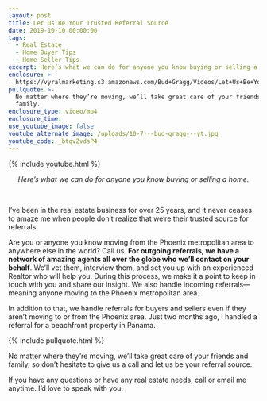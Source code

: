 ```yaml
---
layout: post
title: Let Us Be Your Trusted Referral Source
date: 2019-10-10 00:00:00
tags:
  - Real Estate
  - Home Buyer Tips
  - Home Seller Tips
excerpt: Here’s what we can do for anyone you know buying or selling a home.
enclosure: >-
  https://vyralmarketing.s3.amazonaws.com/Bud+Gragg/Videos/Let+Us+Be+Your+Trusted+Referral+Source.mp4
pullquote: >-
  No matter where they’re moving, we’ll take great care of your friends and
  family.
enclosure_type: video/mp4
enclosure_time:
use_youtube_image: false
youtube_alternate_image: /uploads/10-7---bud-gragg---yt.jpg
youtube_code: _btqvZvdsP4
---
```


{% include youtube.html %}

<center><em>Here&rsquo;s what we can do for anyone you know buying or selling a home.</em></center>

&nbsp;

I’ve been in the real estate business for over 25 years, and it never ceases to amaze me when people don’t realize that we’re their trusted source for referrals.

Are you or anyone you know moving from the Phoenix metropolitan area to anywhere else in the world? Call us. **For outgoing referrals, we have a network of amazing agents all over the globe who we’ll contact on your behalf**. We’ll vet them, interview them, and set you up with an experienced Realtor who will help you. During this process, we make it a point to keep in touch with you and share our insight. We also handle incoming referrals—meaning anyone moving to the Phoenix metropolitan area.

In addition to that, we handle referrals for buyers and sellers even if they aren’t moving to or from the Phoenix area. Just two months ago, I handled a referral for a beachfront property in Panama.

{% include pullquote.html %}

No matter where they’re moving, we’ll take great care of your friends and family, so don’t hesitate to give us a call and let us be your referral source.

If you have any questions or have any real estate needs, call or email me anytime. I’d love to speak with you.